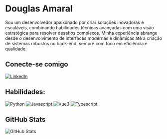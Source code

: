 # Douglas Amaral

Sou um desenvolvedor apaixonado por criar soluções inovadoras e escaláveis, combinando habilidades técnicas avançadas com uma visão estratégica para resolver desafios complexos. Minha experiência abrange desde o desenvolvimento de interfaces modernas e dinâmicas até a criação de sistemas robustos no back-end, sempre com foco em eficiência e qualidade.

## Conecte-se comigo

[![LinkedIn](https://img.shields.io/badge/LinkedIn-000?style=for-the-badge&logo=linkedin&logoColor=00FF00)](https://www.linkedin.com/in/douglas-amaral-dga/)

## Habilidades:
![Python](https://img.shields.io/badge/Python-000?style=for-the-badge&logo=python&logoColor=00FF00) 
![Javascript](https://shields.io/badge/JavaScript-F7DF1E?logo=JavaScript&logoColor=000&style=flat-square)
![Vue3](https://img.shields.io/badge/Vue-3-green)
![Typescript](https://shields.io/badge/TypeScript-3178C6?logo=TypeScript&logoColor=FFF&style=flat-square)

## GitHub Stats
![GitHub Stats](https://github-readme-stats.vercel.app/api?username=douglasamaral1981&theme=transparent&bg_color=000000&border_color=00FF00&show_icons=False&icon_color=fff&title_color=00FF00&text_color=fff&hide_title=true&hide=stars)